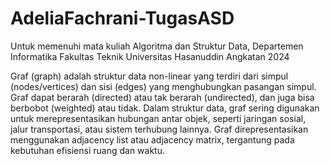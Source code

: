 # AdeliaFachrani-TugasASD
Untuk memenuhi mata kuliah Algoritma dan Struktur Data, Departemen Informatika Fakultas Teknik Universitas Hasanuddin Angkatan 2024

Graf (graph) adalah struktur data non-linear yang terdiri dari simpul (nodes/vertices) dan sisi (edges) yang menghubungkan pasangan simpul. Graf dapat berarah (directed) atau tak berarah (undirected), dan juga bisa berbobot (weighted) atau tidak.
Dalam struktur data, graf sering digunakan untuk merepresentasikan hubungan antar objek, seperti jaringan sosial, jalur transportasi, atau sistem terhubung lainnya. Graf direpresentasikan menggunakan adjacency list atau adjacency matrix, tergantung pada kebutuhan efisiensi ruang dan waktu. 
